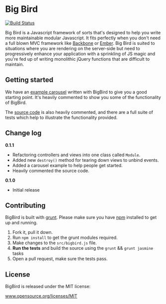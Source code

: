 # Big Bird 

[![Build Status](https://travis-ci.org/madebymany/bigbird.png?branch=master)](https://travis-ci.org/madebymany/bigbird/)

Big Bird is a Javascript framework of sorts that's designed to help you write more maintainable modular Javascript. It fits perfectly when you don't need a full blown MVC framework like [Backbone](http://backbgonejs.org) or [Ember](http://emberjs.com). Big Bird is suited to situations where you are rendering on the server-side but need to progressively enhance your application with a sprinkling of JS magic and you're fed up of writing monolithic jQuery functions that are difficult to maintain. 

## Getting started

We have an [example carousel](https://github.com/madebymany/bigbird/tree/master/examples/carousel/) written with BigBird to give you a good starting point. It's heavily commented to show you some of the functionality of BigBird. 

The [source code](https://github.com/madebymany/bigbird/tree/master/bigbird.js) is also heavily commented, and there are a full suite of tests which help to illustrate the functionality provided.

## Change log

__0.1.1__
- Refactoring controllers and views into one class called ``Module``.
- Added new ``destroy()`` method for tearing down views to unbind events.
- Added a carousel example to help people get started.
- Heavily commented the source code.

__0.1.0__
- Initial release

## Contributing

BigBird is built with [grunt](https://github.com/gruntjs/grunt). Please make sure you have [npm](https://npmjs.org/) installed to get up and running. 

1. Fork it, pull it down.
2. Run `npm install` to get the grunt modules required.
3. Make changes to the `src/bigbird.js` file.
4. **Run the tests** and build the source using the `grunt` && `grunt jasmine` tasks
5. Open a pull request, make sure the tests pass.

## License

BigBird is released under the MIT license:

www.opensource.org/licenses/MIT
